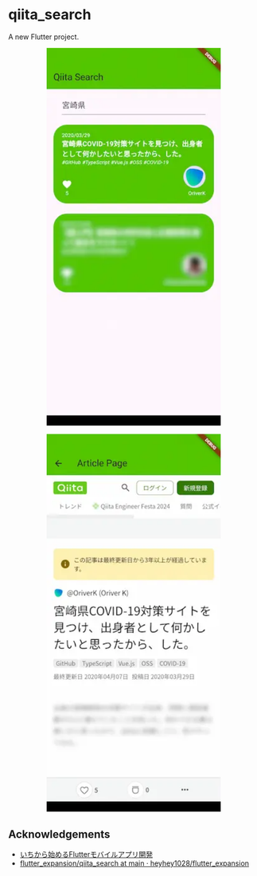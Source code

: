# qiita_search

A new Flutter project.

<p align="center">
  <img src="/qiita_search/images/ss1.webp" alt="ss" width="350">
</p>

<p align="center">
  <img src="/qiita_search/images/ss2.webp" alt="ss" width="350">
</p>

## Acknowledgements

- [いちから始めるFlutterモバイルアプリ開発](https://zenn.dev/heyhey1028/books/flutter-basics)
- [flutter_expansion/qiita_search at main · heyhey1028/flutter_expansion](https://github.com/heyhey1028/flutter_expansion/tree/main/qiita_search)
